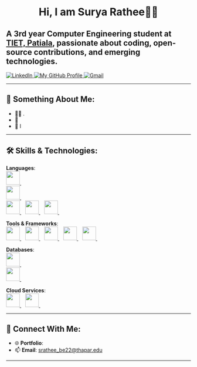 <h1 align="center">Hi, I am Surya Rathee👋🏻</h1>
<h2>A 3rd year Computer Engineering student at <a href="https://www.thapar.edu">TIET, Patiala</a>, passionate about coding, open-source contributions, and emerging technologies.</h2>

<div style="display:inline-block">
  <a href="https://www.linkedin.com/in/surya-rathee-8b0a51253/%7C">
    <img src="https://img.shields.io/badge/LinkedIn-0077B5?style=for-the-badge&logo=linkedin&logoColor=white" alt="LinkedIn">
  </a>
  <a href="https://github.com/suryarathee">
    <img src="https://img.shields.io/badge/GitHub-100000?style=for-the-badge&logo=github&logoColor=white" title="My GitHub Profile">
  </a>
  <a href="mailto:srathee_be22@thapar.edu">
    <img src="https://img.shields.io/badge/Gmail-D14836?style=for-the-badge&logo=gmail&logoColor=white" alt="Gmail">
  </a>
</div>

---

## 🌱 Something About Me:
- 🧑‍💻 .
- 🚀 
- 🎨 I 

---

## 🛠️ Skills & Technologies:

**Languages**:  
<a href="https://www.w3schools.com/c/c_intro.php">
  <img src="https://github.com/MankiratSingh1315/MankiratSingh1315/assets/120726854/cd259c7c-7d7d-47c0-b83a-400743e22b6e" height=37/>
</a>&ensp;	
<a href="https://www.w3schools.com/cpp/default.asp">
  <img src="https://github.com/MankiratSingh1315/MankiratSingh1315/assets/120726854/ce0f9687-5217-4fc6-8fcb-535d07d0e8cc" height=37/>
</a>&ensp;	 
<a href="https://www.python.org/">
  <img src="https://github.com/MankiratSingh1315/MankiratSingh1315/assets/120726854/5a76893d-54b8-4e4b-95c1-2453dffb6ea6" height=37/>
</a>&ensp; 
<a href="https://developer.mozilla.org/en-US/docs/Web/JavaScript">
  <img src="https://github.com/MankiratSingh1315/MankiratSingh1315/assets/120726854/4f35c131-b0a2-4bfe-a53e-4c9addccfc8c" height=37/>
</a>&ensp;
<a href="https://www.w3.org/Style/CSS/Overview.en.html">
  <img src="https://github.com/MankiratSingh1315/MankiratSingh1315/assets/120726854/2efe6403-1dec-4c6c-b826-649d62d8c470" height=37/>
</a>&ensp;

**Tools & Frameworks**:  
<a href="https://www.docker.com/">
  <img src="https://github.com/user-attachments/assets/e3ee007c-f9cb-47b0-9ec9-c0fd9a0587dc" height=37/>
</a>&ensp;
<a href="https://github.com/torvalds/linux/">
  <img src="https://github.com/user-attachments/assets/8cdbae2f-8107-45c1-b666-e66762f6bc6f" height=37/>
</a>&ensp;
<a href="https://flutter.dev/">
  <img src="https://github.com/user-attachments/assets/39f8dadc-b576-47c9-a576-520f1574e3e7" height=37/>
</a>&ensp;
<a href="https://www.react.dev/">
  <img src="https://github.com/MankiratSingh1315/MankiratSingh1315/assets/120726854/53bfb558-774b-4d2b-8a01-da06f01f5998" height=37/>
</a>&ensp; 
<a href="https://nodejs.org/en">
  <img src="https://github.com/MankiratSingh1315/MankiratSingh1315/assets/120726854/a55faa23-c8b8-456e-866b-9f7ec6225a87" height=37/>
</a>&ensp;


**Databases**:  
<a href="https://www.mongodb.com/">
  <img src="https://github.com/MankiratSingh1315/MankiratSingh1315/assets/120726854/01ae1e20-f653-49f1-a6ef-064d868c4a8b" height=37/>
</a>&ensp;	
<a href="https://www.mysql.com/">
  <img src="https://github.com/MankiratSingh1315/MankiratSingh1315/assets/120726854/7dd67cad-148f-4943-b42b-abc3a590b991" height=37/>
</a>&ensp;

**Cloud Services**:  
<a href="https://aws.amazon.com/">
  <img src="https://github.com/user-attachments/assets/079b0012-580b-42e9-af43-64fd4537de70" height=37/>
</a>&ensp;
<a href="https://aws.amazon.com/">
  <img src="https://github.com/user-attachments/assets/37f8d0f2-0dff-4cca-a8e6-c9baeecaed84" height=37/>
</a>&ensp;

---

## 🔗 Connect With Me:
- 🌐 **Portfolio**:  
- 📫 **Email**: srathee_be22@thapar.edu 

---


